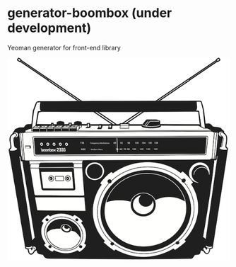 # generator-boombox (under development)

Yeoman generator for front-end library

![](https://github.com/tomasz-oponowicz/generator-boombox/blob/master/src/images/boombox.png)
